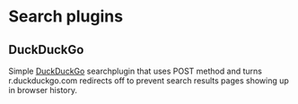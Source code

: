# Search plugins

## DuckDuckGo

Simple [DuckDuckGo](https://duckduckgo.com) searchplugin that uses POST method and turns r.duckduckgo.com redirects off to prevent search results pages showing up in browser history.
